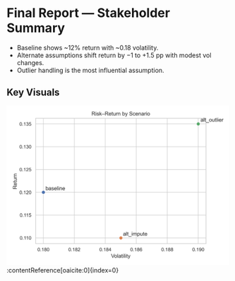 # Final Report — Stakeholder Summary

- Baseline shows ~12% return with ~0.18 volatility.
- Alternate assumptions shift return by −1 to +1.5 pp with modest vol changes.
- Outlier handling is the most influential assumption.

## Key Visuals
![Risk–Return](images/risk_return.png)
​:contentReference[oaicite:0]{index=0}​